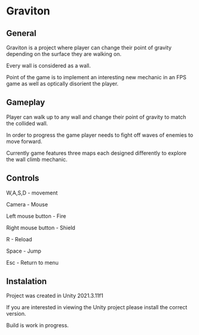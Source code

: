 # Graviton

## General
Graviton is a project where player can change their point of gravity depending on the surface they are walking on.

Every wall is considered as a wall. 

Point of the game is to implement an interesting new mechanic in an FPS game as well as optically disorient the player.

## Gameplay
Player can walk up to any wall and change their point of gravity to match the collided wall.

In order to progress the game player needs to fight off waves of enemies to move forward.

Currently game features three maps each designed differently to explore the wall climb mechanic.


## Controls
W,A,S,D - movement

Camera - Mouse

Left mouse button - Fire

Right mouse button - Shield

R - Reload

Space - Jump

Esc - Return to menu

## Instalation
Project was created in Unity 2021.3.11f1

If you are interested in viewing the Unity project please install the correct version.

Build is work in progress.
